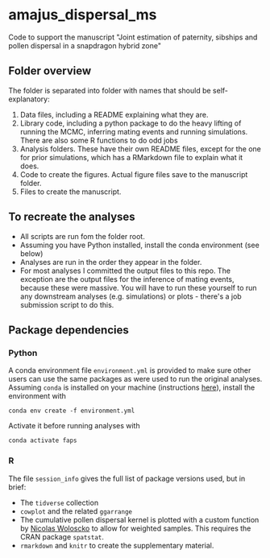# amajus_dispersal_ms
Code to support the manuscript "Joint estimation of paternity, sibships and pollen dispersal in a snapdragon hybrid zone"

## Folder overview

The folder is separated into folder with names that should be self-explanatory:

1. Data files, including a README explaining what they are.
2. Library code, including a python package to do the heavy lifting of running
    the MCMC, inferring mating events and running simulations. There are also 
    some R functions to do odd jobs
3. Analysis folders. These have their own README files, except for the one for 
    prior simulations, which has a RMarkdown file to explain what it does.
4. Code to create the figures. Actual figure files save to the manuscript folder.
5. Files to create the manuscript.

## To recreate the analyses

- All scripts are run fom the folder root.
- Assuming you have Python installed, install the conda environment (see below)
- Analyses are run in the order they appear in the folder.
- For most analyses I committed the output files to this repo. The exception are
the output files for the inference of mating events, because these were massive.
You will have to run these yourself to run any downstream analyses (e.g. 
simulations) or plots - there's a job submission script to do this.

## Package dependencies

### Python

A conda environment file `environment.yml` is provided to make sure other users 
can use the same packages as were used to run the original analyses.
Assuming `conda` is installed on your machine 
(instructions [here](https://conda.io/projects/conda/en/latest/user-guide/install/index.html)),
install the environment with

```
conda env create -f environment.yml
```

Activate it before running analyses with
```
conda activate faps

```

### R

The file `session_info` gives the full list of package versions used, but in brief:

- The `tidverse` collection
- `cowplot` and the related `ggarrange`
- The cumulative pollen dispersal kernel is plotted with a custom function by 
[Nicolas Woloscko](https://github.com/NicolasWoloszko/stat_ecdf_weighted/blob/master/stat_ecdf_weighted.R)
to allow for weighted samples. This requires the CRAN package `spatstat`.
- `rmarkdown` and `knitr` to create the supplementary material.
